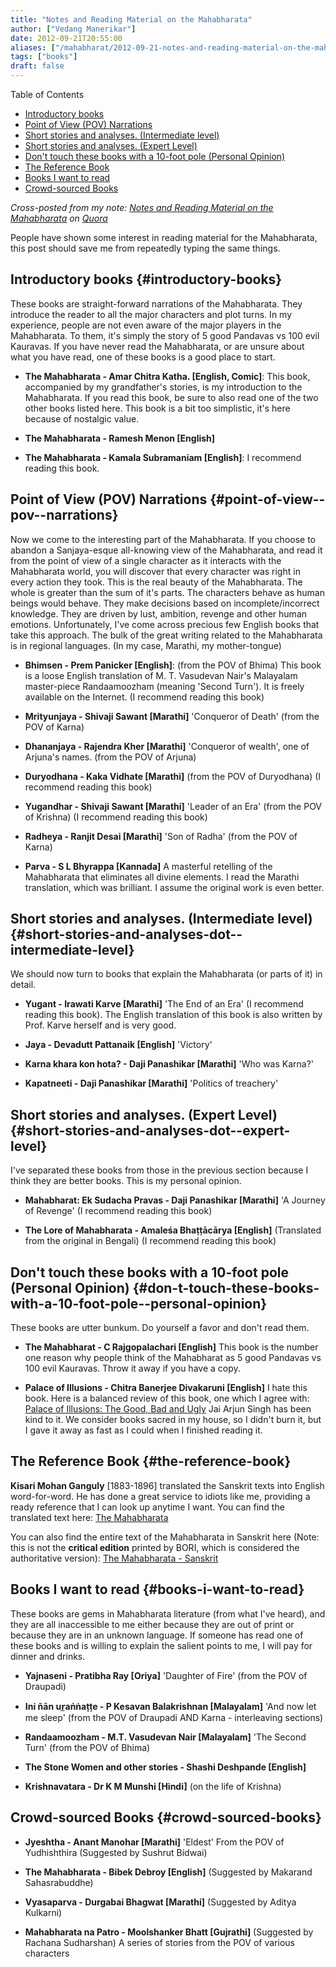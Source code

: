 ```yaml
---
title: "Notes and Reading Material on the Mahabharata"
author: ["Vedang Manerikar"]
date: 2012-09-21T20:55:00
aliases: ["/mahabharat/2012-09-21-notes-and-reading-material-on-the-mahabharata/"]
tags: ["books"]
draft: false
---
```


<div class="ox-hugo-toc toc">

<div class="heading">Table of Contents</div>

- [Introductory books](#introductory-books)
- [Point of View (POV) Narrations](#point-of-view--pov--narrations)
- [Short stories and analyses. (Intermediate level)](#short-stories-and-analyses-dot--intermediate-level)
- [Short stories and analyses. (Expert Level)](#short-stories-and-analyses-dot--expert-level)
- [Don't touch these books with a 10-foot pole (Personal Opinion)](#don-t-touch-these-books-with-a-10-foot-pole--personal-opinion)
- [The Reference Book](#the-reference-book)
- [Books I want to read](#books-i-want-to-read)
- [Crowd-sourced Books](#crowd-sourced-books)

</div>
<!--endtoc-->

_Cross-posted from my note: [Notes and Reading Material on the Mahabharata](http://www.quora.com/Vedang-Manerikar/The-Mahabharata/Notes-and-Reading-material-on-the-Mahabharata) on [Quora](http://quora.com)_

People have shown some interest in reading material for the Mahabharata, this post should save me from repeatedly typing the same things.

<!--more-->


## Introductory books {#introductory-books}

These books are straight-forward narrations of the Mahabharata. They introduce the reader to all the major characters and plot turns. In my experience, people are not even aware of the major players in the Mahabharata. To them, it's simply the story of 5 good Pandavas vs 100 evil Kauravas. If you have never read the Mahabharata, or are unsure about what you have read, one of these books is a good place to start.

-   **The Mahabharata - Amar Chitra Katha. [English, Comic]**: This book, accompanied by my grandfather's stories, is my introduction to the Mahabharata. If you read this book, be sure to also read one of the two other books listed here. This book is a bit too simplistic, it's here because of nostalgic value.

-   **The Mahabharata - Ramesh Menon [English]**

-   **The Mahabharata - Kamala Subramaniam [English]**: I recommend reading this book.


## Point of View (POV) Narrations {#point-of-view--pov--narrations}

Now we come to the interesting part of the Mahabharata. If you choose to abandon a Sanjaya-esque all-knowing view of the Mahabharata, and read it from the point of view of a single character as it interacts with the Mahabharata world, you will discover that every character was right in every action they took. This is the real beauty of the Mahabharata. The whole is greater than the sum of it's parts. The characters behave as human beings would behave. They make decisions based on incomplete/incorrect knowledge. They are driven by lust, ambition, revenge and other human emotions. Unfortunately, I've come across precious few English books that take this approach. The bulk of the great writing related to the Mahabharata is in regional languages. (In my case, Marathi, my mother-tongue)

-   **Bhimsen - Prem Panicker [English]**: (from the POV of Bhima) This book is a loose English translation of M. T. Vasudevan Nair's Malayalam master-piece Randaamoozham (meaning 'Second Turn'). It is freely available on the Internet. (I recommend reading this book)

-   **Mrityunjaya - Shivaji Sawant [Marathi]** 'Conqueror of Death' (from the POV of Karna)

-   **Dhananjaya - Rajendra Kher [Marathi]** 'Conqueror of wealth', one of Arjuna's names. (from the POV of Arjuna)

-   **Duryodhana - Kaka Vidhate [Marathi]** (from the POV of Duryodhana) (I recommend reading this book)

-   **Yugandhar - Shivaji Sawant [Marathi]** 'Leader of an Era' (from the POV of Krishna) (I recommend reading this book)

-   **Radheya - Ranjit Desai [Marathi]** 'Son of Radha' (from the POV of Karna)

-   **Parva - S L Bhyrappa [Kannada]** A masterful retelling of the Mahabharata that eliminates all divine elements. I read the Marathi translation, which was brilliant. I assume the original work is even better.


## Short stories and analyses. (Intermediate level) {#short-stories-and-analyses-dot--intermediate-level}

We should now turn to books that explain the Mahabharata (or parts of it) in detail.

-   **Yugant - Irawati Karve [Marathi]** 'The End of an Era' (I recommend reading this book). The English translation of this book is also written by Prof. Karve herself and is very good.

-   **Jaya - Devadutt Pattanaik [English]** 'Victory'

-   **Karna khara kon hota? - Daji Panashikar [Marathi]** 'Who was Karna?'

-   **Kapatneeti - Daji Panashikar [Marathi]** 'Politics of treachery'


## Short stories and analyses. (Expert Level) {#short-stories-and-analyses-dot--expert-level}

I've separated these books from those in the previous section because I think they are better books. This is my personal opinion.

-   **Mahabharat: Ek Sudacha Pravas - Daji Panashikar [Marathi]** 'A Journey of Revenge' (I recommend reading this book)

-   **The Lore of Mahabharata - Amaleśa Bhaṭṭācārya [English]** (Translated from the original in Bengali) (I recommend reading this book)


## Don't touch these books with a 10-foot pole (Personal Opinion) {#don-t-touch-these-books-with-a-10-foot-pole--personal-opinion}

These books are utter bunkum. Do yourself a favor and don't read them.

-   **The Mahabharat - C Rajgopalachari [English]** This book is the number one reason why people think of the Mahabharat as 5 good Pandavas vs 100 evil Kauravas. Throw it away if you have a copy.

-   **Palace of Illusions - Chitra Banerjee Divakaruni [English]** I hate this book. Here is a balanced review of this book, one which I agree with: [Palace of Illusions: The Good, Bad and Ugly](http://jaiarjun.blogspot.in/2008/04/palace-of-illusions-good-bad-and.html) Jai Arjun Singh has been kind to it. We consider books sacred in my house, so I didn't burn it, but I gave it away as fast as I could when I finished reading it.


## The Reference Book {#the-reference-book}

**Kisari Mohan Ganguly** [1883-1896] translated the Sanskrit texts into English word-for-word. He has done a great service to idiots like me, providing a ready reference that I can look up anytime I want. You can find the translated text here: [The Mahabharata](http://www.sacred-texts.com/hin/maha/mahatxt.zip)

You can also find the entire text of the Mahabharata in Sanskrit here (Note: this is not the **critical edition** printed by BORI, which is considered the authoritative version): [The Mahabharata - Sanskrit](http://www.sacred-texts.com/hin/mbs/index.htm)


## Books I want to read {#books-i-want-to-read}

These books are gems in Mahabharata literature (from what I've heard), and they are all inaccessible to me either because they are out of print or because they are in an unknown language. If someone has read one of these books and is willing to explain the salient points to me, I will pay for dinner and drinks.

-   **Yajnaseni - Pratibha Ray [Oriya]** 'Daughter of Fire' (from the POV of Draupadi)

-   **Ini ñān ur̲aṅṅaṭṭe - P Kesavan Balakrishnan [Malayalam]** 'And now let me sleep' (from the POV of Draupadi AND Karna - interleaving sections)

-   **Randaamoozham - M.T. Vasudevan Nair [Malayalam]** 'The Second Turn' (from the POV of Bhima)

-   **The Stone Women and other stories - Shashi Deshpande [English]**

-   **Krishnavatara - Dr K M Munshi [Hindi]** (on the life of Krishna)


## Crowd-sourced Books {#crowd-sourced-books}

-   **Jyeshtha - Anant Manohar [Marathi]** 'Eldest' From the POV of Yudhishthira (Suggested by Sushrut Bidwai)

-   **The Mahabharata - Bibek Debroy [English]** (Suggested by Makarand Sahasrabuddhe)

-   **Vyasaparva - Durgabai Bhagwat [Marathi]** (Suggested by Aditya Kulkarni)

-   **Mahabharata na Patro - Moolshanker Bhatt [Gujrathi]** (Suggested by Rachana Sudharshan) A series of stories from the POV of various characters

